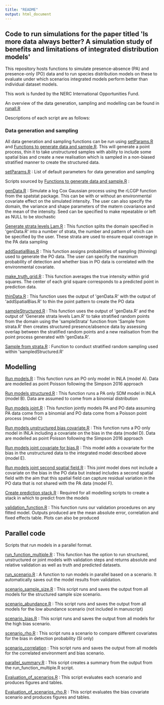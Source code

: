 ```yaml
---
title: "README"
output: html_document
---
```


## Code to run simulations for the paper titled 'Is more data always better? A simulation study of benefits and limitations of integrated distribution models'

This repository hosts functions to simulate presence-absence (PA) and presence-only (PO) data and to run species distribution models on these to evaluate under which scenarios integrated models perform better than individual dataset models. 

This work is funded by the NERC International Opportunities Fund.

An overview of the data generation, sampling and modelling can be found in [runall.R](https://github.com/NERC-CEH/IOFFsimwork/blob/master/runall.R)



Descriptions of each script are as follows:

### Data generation and sampling

All data generation and sampling functions can be run using [setParams.R](https://github.com/NERC-CEH/IOFFsimwork/blob/master/setParams.R) and [Functions to generate data and sample.R](https://github.com/NERC-CEH/IOFFsimwork/blob/master/Functions%20to%20generate%20data%20and%20sample.R). This will generate a point process, thin it to take unstructured samples with ability to include some spatial bias and create a new realisation which is sampled in a non-biased stratified manner to create the structured data.

[setParams.R](https://github.com/NERC-CEH/IOFFsimwork/blob/master/setParams.R) : List of default parameters for data generation and sampling

Scripts sourced by [Functions to generate data and sample.R](https://github.com/NERC-CEH/IOFFsimwork/blob/master/Functions%20to%20generate%20data%20and%20sample.R) : 

[genData.R](https://github.com/NERC-CEH/IOFFsimwork/blob/master/genData.R) : Simulate a log Cox Gaussian process using the rLCGP function from the spatstat package. This can be with or without an environmental covariate effect on the simulated intensity. The user can also specify the domain, the variance and shape parameters of the matern covariance and the mean of the intensity. Seed can be specified to make repeatable or left as NULL to be stochastic

[Generate strata levels Lam.R](https://github.com/NERC-CEH/IOFFsimwork/blob/master/Generate%20strata%20levels%20Lam.R) : This function splits the domain specified in 'genData.R' into a number of strata, the number and pattern of which can be specified by the user. These strata are used to ensure equal coverage in the PA data sampling

[addSpatialBias.R](https://github.com/NERC-CEH/IOFFsimwork/blob/master/addSpatialBias.R) : This function assigns probabilities of sampling (thinning) used to generate the PO data. The user can specify the maximum probability of detection and whether bias in PO data is correlated with the environmental covariate.

[make_truth_grid.R](https://github.com/NERC-CEH/IOFFsimwork/blob/master/make_truth_grid.R) : This function averages the true intensity within grid squares. The center of each grid square corresponds to a predicted point in prediction data.

[thinData.R](https://github.com/NERC-CEH/IOFFsimwork/blob/master/thinData.R) : This function uses the output of 'genData.R' with the output of 'addSpatialBias.R' to thin the point pattern to create the PO data

[sampleStructured.R](https://github.com/NERC-CEH/IOFFsimwork/blob/master/sampleStructured.R) : This function uses the output of 'genData.R' and the output of 'Generate strata levels Lam.R' to take stratified random points from the domain using the 'sampleStrata' function from 'Sample from strata.R' then creates structured presence/absence data by assessing overlap between the stratified random points and a new realisation from the point process generated with 'genData.R'.

[Sample from strata.R](https://github.com/NERC-CEH/IOFFsimwork/blob/master/Sample%20from%20strata.R) : Function to conduct stratified random sampling used within 'sampledStructured.R'

## Modelling

[Run models.R](https://github.com/NERC-CEH/IOFFsimwork/blob/master/Run%20models.R) : This function runs an PO only model in INLA (model A). Data are modelled as point Poisson following the Simpson 2016 approach

[Run models structured.R](https://github.com/NERC-CEH/IOFFsimwork/blob/master/Run%20models%20structured.R) : This function runs a PA only SDM model in INLA (model B). Data are assumed to come from a binomial distribution

[Run models joint.R](https://github.com/NERC-CEH/IOFFsimwork/blob/master/Run%20models%20joint.R) : This function jointly models PA and PO data assuming PA data come from a binomial and PO data come from a Poisson point process (model C)

[Run models unstructured bias covariate.R](https://github.com/NERC-CEH/IOFFsimwork/blob/master/Run%20models%20unstructured%20bias%20covariate.R) : This function runs a PO only model in INLA including a covariate on the bias in the data (model D). Data are modelled as point Poisson following the Simpson 2016 approach

[Run models joint covariate for bias.R](https://github.com/NERC-CEH/IOFFsimwork/blob/master/Run%20models%20joint%20covariate%20for%20bias.R) : This model adds a covariate for the bias in the unstructured data to the integrated model described above (model E).

[Run models joint second spatial field.R](https://github.com/NERC-CEH/IOFFsimwork/blob/master/run%20models%20joint%20second%20field.R) : This joint model does not include a covariate on the bias in the PO data but instead includes a second spatial field with the aim that this spatial field can capture residual variation in the PO data that is not shared with the PA data (model F).

[Create prediction stack.R](https://github.com/NERC-CEH/IOFFsimwork/blob/master/Create%20prediction%20stack.R) : Required for all modelling scripts to create a stack in which to predict from the models

[validation_function.R](https://github.com/NERC-CEH/IOFFsimwork/blob/master/validation_function.R) : This function runs our validation procedures on any fitted model. Outputs produced are the mean absolute error, correlation and fixed effects table. Plots can also be produced


## Parallel code

Scripts that run models in a parallel format.

[run_function_multiple.R](https://github.com/NERC-CEH/IOFFsimwork/blob/master/run_function_multiple.R) : This function has the option to run structured, unstructured or joint models with validation steps and returns absolute and relative validation as well as truth and predicted datasets.

[run_scenario.R](https://github.com/NERC-CEH/IOFFsimwork/blob/master/run_scenario.R) : A function to run models in parallel based on a scenario. It automatically saves out the model results from validation.

[scenario_sample_size.R](https://github.com/NERC-CEH/IOFFsimwork/blob/master/scenario_sample_size.R) : This script runs and saves the output from all models for the structured sample size scenario. 

[scenario_abundance.R](https://github.com/NERC-CEH/IOFFsimwork/blob/master/scenario_abundance.R) : This script runs and saves the output from all models for the low abundance scenario (not included in manuscript)

[scenario_bias.R](https://github.com/NERC-CEH/IOFFsimwork/blob/master/scenario_bias.R) : This script runs and saves the output from all models for the high bias scenario.

[scenario_rho.R](https://github.com/NERC-CEH/IOFFsimwork/blob/master/scenario_bias.R) : This script runs a scenario to compare different covariates for the bias in detection probability (SI only)

[scenario_correlation](https://github.com/NERC-CEH/IOFFsimwork/blob/master/scenario_correlation.R) : This script runs and saves the output from all models for the correlated environment and bias scenario.

[parallel_summary.R](https://github.com/NERC-CEH/IOFFsimwork/blob/master/parallel_summary.R) : This script creates a summary from the output from the run_function_multiple.R script.

[Evaluation_of_scenarios.R](https://github.com/NERC-CEH/IOFFsimwork/blob/master/Evaluation_of_scenarios.R) : This script evaluates each scenario and produces figures and tables. 

[Evaluation_of_scenarios_rho.R](https://github.com/NERC-CEH/IOFFsimwork/blob/master/Evaluation_of_scenarios.R) : This script evaluates the bias covariate scenario and produces figures and tables. 

